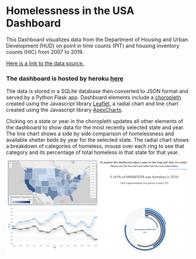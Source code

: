 # Homelessness in the USA Dashboard

This Dashboard visualizes data from the Department of Housing and Urban Development (HUD) on point in time counts (PIT) and housing inventory counts (HIC) from 2007 to 2019.

[Here is a link to the data source.](https://www.hudexchange.info/resource/3031/pit-and-hic-data-since-2007/ "HUD website")

### The dashboard is hosted by heroku [here](https://dashboard-homelessness-usa.herokuapp.com/ "Heroku may take a brief time to load")

The data is stored in a SQLite database then converted to JSON format and served by a Python Flask app. Dashboard elements include a [choropleth](https://en.wikipedia.org/wiki/Choropleth_map "What's a choropleth?") created using the Javascript library [Leaflet](https://leafletjs.com/ "Leaflet Website"), a radial chart and line chart created using the Javascript library [ApexCharts](https://apexcharts.com/ "ApexCharts Website"). 

Clicking on a state or year in the choropleth updates all other elements of the dashboard to show data for the most recently selected state and year.
The line chart shows a side by side comparison of homelessness and available shelter beds by year for the selected state. The radial chart shows a breakdown of categories of homeless, mouse over each ring to see that category and its percentage of total homeless in that state for that year.

![Dashboard](Dashboard.png)
